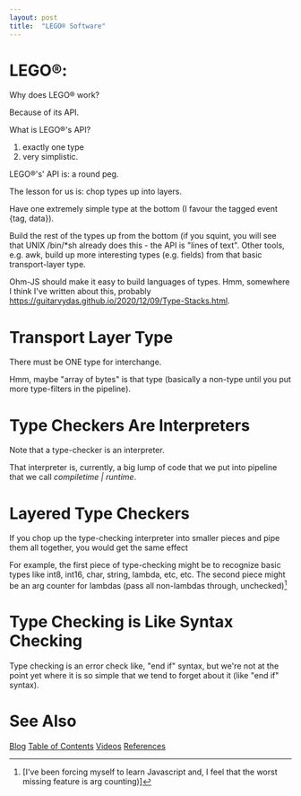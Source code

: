 ```yaml
---
layout: post
title:  "LEGO® Software"
---
```


# LEGO®:

Why does LEGO® work?  

Because of its API.

What is LEGO®'s API?

1) exactly one type
2) very simplistic.

LEGO®'s' API is: a round peg.

The lesson for us is: chop types up into layers.  

Have one extremely simple type at the bottom (I favour the tagged event {tag, data}).  

Build the rest of the types up from the bottom (if you squint, you will see that UNIX /bin/*sh already does this - the API is "lines of text".  Other tools, e.g. awk, build up more interesting types (e.g. fields) from that basic transport-layer type.  

 Ohm-JS should make it easy to build languages of types. Hmm, somewhere I think I've written about this, probably https://guitarvydas.github.io/2020/12/09/Type-Stacks.html. 

# Transport Layer Type

There must be ONE type for interchange.  

Hmm, maybe "array of bytes" is that type (basically a non-type until you put more type-filters in the pipeline).

# Type Checkers Are Interpreters

Note that a type-checker is an interpreter.  

That interpreter is, currently, a big lump of code that we put into pipeline that we call *compiletime | runtime*.

# Layered Type Checkers

If you chop up the type-checking interpreter into smaller pieces and pipe them all together, you would get the same effect



For example, the first piece of type-checking might be to recognize basic types like int8, int16, char, string, lambda, etc, etc.  The second piece might be an arg counter for lambdas (pass all non-lambdas through, unchecked)[^1]

[^1]:[I've been forcing myself to learn Javascript and, I feel that the worst missing feature is arg counting)]  

# Type Checking is Like Syntax Checking

Type checking is an error check like, "end if" syntax, but we're not at the point yet where it is so simple that we tend to forget about it (like "end if" syntax).

# See Also

[Blog](https://guitarvydas.github.io)
[Table of Contents](https://guitarvydas.github.io/2021/09/21/Table-of-Contents-Sept-17-2021.html)
[Videos](https://www.youtube.com/channel/UC2bdO9l84VWGlRdeNy5)
[References](https://guitarvydas.github.io/2021/01/14/References.html)

<script src="https://utteranc.es/client.js" 
        repo="guitarvydas/guitarvydas.github.io" 
        issue-term="pathname" 
        theme="github-light" 
        crossorigin="anonymous" 
        async> 
</script> 
